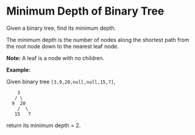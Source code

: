 # Minimum Depth of Binary Tree

Given a binary tree, find its minimum depth.

The minimum depth is the number of nodes along the shortest path from the root node down to the nearest leaf node.

__Note:__ A leaf is a node with no children.

__Example:__

Given binary tree `[3,9,20,null,null,15,7]`,

```
    3
   / \
  9  20
    /  \
   15   7
```

return its minimum depth = 2.